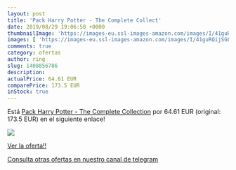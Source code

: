 ```yaml
---
layout: post
title: 'Pack Harry Potter - The Complete Collect'
date: 2019/08/29 19:06:58 +0000
thumbnailImage: 'https://images-eu.ssl-images-amazon.com/images/I/41guRQijSGL._SL200_.jpg'
images: [ 'https://images-eu.ssl-images-amazon.com/images/I/41guRQijSGL._SL200_.jpg' ]
comments: true
category: ofertas
author: ring
slug: 1408856786
description:
actualPrice: 64.61 EUR
comparePrice: 173.5 EUR
inStock: true
---
```


Está [Pack Harry Potter - The Complete Collection](https://www.amazon.com/dp/1408856786/?tag=redken08-20) por 64.61 EUR (original: 173.5 EUR) en el siguiente enlace!

[![](https://images-eu.ssl-images-amazon.com/images/I/41guRQijSGL._SL200_.jpg)](https://www.amazon.com/dp/1408856786/?tag=redken08-20)

[Ver la oferta!!](https://www.amazon.com/dp/1408856786/?tag=redken08-20)

[Consulta otras ofertas en nuestro canal de telegram](https://t.me/s/ofertas25)
